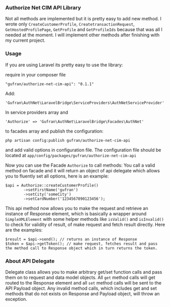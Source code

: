 ### Authorize Net CIM API Library
Not all methods are implemented but it is pretty easy to add new method.
I wrote only `CreateCustomerProfile`, `CreatetransactionRequest`, `GetHostedProfilePage`, `GetProfile` and `GetProfileIds` because that was all I needed at the moment. I will implement other methods after finishing with my current project.

### Usage
If you are using Laravel its pretty easy to use the library:

require in your composer file

    "gufran/authorize-net-cim-api": "0.1.1"

Add:
    
    'Gufran\AuthNet\LaravelBridge\ServiceProviders\AuthNetServiceProvider'

In service providers array and

    'Authorize' => 'Gufran\AuthNet\LaravelBridge\Facades\AuthNet'

to facades array and publish the configuration:

    php artisan config:publish gufran/authorize-net-cim-api

and add valid options in configuration file. The configuration file should be located at `app/config/packages/gufran/authorize-net-cim-api`

Now you can use the Facade `Authorize` to call methods:
You call a valid method on facade and it will return an object of api delegate which allows you to fluently set all options, here is an example:

    $api = Authorize::createCustomerProfile()
            ->setFirstName('gufran')
            ->setCity('someCity')
            ->setCardNumber('1234567890123456');

This api method now allows you to make the request and retrieve an instance of Response element, which is basically a wrapper around `SimpleXMLElement` with some helper methods like `isValid()` and `isInvalid()` to check for validity of result, of make request and fetch result directly. Here are the examples:

    $result = $api->send(); // returns an instance of Response
    $token = $api->getToken(); // make request, fetches result and pass the method call to Response object which in turn returns the token.

### About API Delegate
Delegate class allows you to make arbitrary get/set function calls and pass them on to request and data model objects.
All `get` method calls will get routed to the Response element and all `set` method calls will be sent to the API Payload object.
Any invalid method calls, which includes get and set methods that do not exists on Response and Payload object, will throw an exception.

